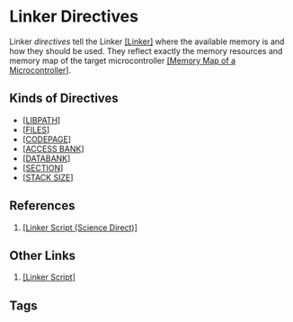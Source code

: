# Linker Directives

Linker *directives* tell the Linker [\[Linker\]](../202202120018) where the available memory is and how they should be used. They reflect exactly the memory resources and memory map of the target microcontroller [\[Memory Map of a Microcontroller\]](../202202101936).  

## Kinds of Directives
* [\[LIBPATH\]](../202202120235)  
* [\[FILES\]](../202202120240)  
* [\[CODEPAGE\]](../202202120241)  
* [\[ACCESS BANK\]](../202202120236)  
* [\[DATABANK\]](../202202120239)  
* [\[SECTION\]](../202202151820)  
* [\[STACK SIZE\]](../202202120237)    

## References 
1. [\[Linker Script (Science Direct)\]](https://www.sciencedirect.com/topics/engineering/linker-script)  

## Other Links
1. [\[Linker Script\]](../202202102126)  

## Tags
